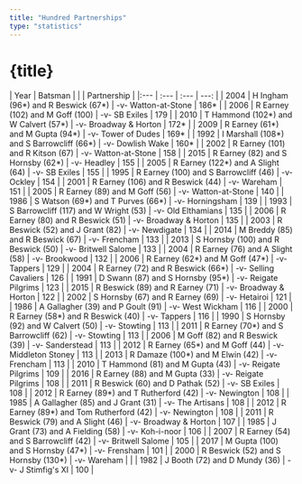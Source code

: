 ```yaml
---
title: "Hundred Partnerships"
type: "statistics"
---
```

# {title}

| Year | Batsman |  |  | Partnership |
|:--- | :--- | :--- | ---: |
| 2004 | H Ingham (96*) and R Beswick (67*) | -v- Watton-at-Stone | 186* |
| 2006 | R Earney (102) and M  Goff (100) | -v- SB Exiles | 179 |
| 2010 | T Hammond (102*) and W Calvert (57*) | -v- Broadway & Horton | 172* |
| 2009 | R Earney (61*) and M Gupta (94*) | -v- Tower of Dudes | 169* |
| 1992 | I Marshall (108*) and S Barrowcliff (66*) | -v- Dowlish Wake | 160* |
| 2002 | R Earney (101) and R Kitson (67) | -v- Watton-at-Stone | 158 |
| 2015 | R Earney (82) and S Hornsby (62*) | -v- Headley | 155 |
| 2005 | R Earney (122*) and A Slight (64) | -v- SB Exiles | 155 |
| 1995 | R Earney (100) and S Barrowcliff (46) | -v- Ockley | 154 |
| 2001 | R Earney (106) and R Beswick (44) | -v- Wareham | 151 |
| 2005 | R Earney (89) and M Goff (56) | -v- Watton-at-Stone | 140 |
| 1986 | S Watson (69*) and T Purves (66*) | -v- Horningsham | 139 |
| 1993 | S Barrowcliff (117) and W Wright (53) | -v- Old Elthamians | 135 |
| 2006 | R Earney (80) and R Beswick (51) | -v- Broadway & Horton | 135 |
| 2003 | R Beswick (52) and J Grant (82) | -v- Newdigate | 134 |
| 2014 | M Breddy (85) and R Beswick (67) | -v- Frencham | 133 |
| 2013 | S Hornsby (100) and R Beswick (50) | -v- Britwell Salome | 133 |
| 2004 | R Earney (76) and A Slight (58) | -v- Brookwood | 132 |
| 2006 | R Earney (62*) and M Goff (47*) | -v- Tappers | 129 |
| 2004 | R Earney (72) and R Beswick (66*) | -v- Selling Cavaliers | 126 |
| 1991 | D Swann (87) and S Hornsby (95*) | -v- Reigate Pilgrims | 123 |
| 2015 | R Beswick (89) and R Earney (71) | -v- Broadway & Horton | 122 |
| 2002 | S Hornsby (67) and R Earney (69) | -v- Hetairoi | 121 |
| 1986 | A Gallagher (39) and P Goult (91) | -v- West Wickham | 116 |
| 2000 | R Earney (58*) and R Beswick (40) | -v- Tappers | 116 |
| 1990 | S Hornsby (92) and W Calvert (50) | -v- Stowting | 113 |
| 2011 | R Earney (70*) and S Barrowcliff (62) | -v- Stowting | 113 |
| 2006 | M Goff (82) and R Beswick (39) | -v- Sanderstead | 113 |
| 2012 | R Earney (65*) and M Goff (44) | -v- Middleton Stoney | 113 |
| 2013 | R Damaze (100*) and M Elwin (42) | -v- Frencham | 113 |
| 2010 | T Hammond (81) and M Gupta (43) | -v- Reigate Pilgrims | 109 |
| 2016 | R Earney (88) and M Gupta (33) | -v- Reigate Pilgrims | 108 |
| 2011 | R Beswick (60) and D Pathak (52) | -v- SB Exiles | 108 |
| 2012 | R Earney (89*) and T Rutherford (42) | -v- Newington | 108 |
| 1985 | A Gallagher (85) and J Grant (31) | -v- The Artisans | 108 |
| 2012 | R Earney (89*) and Tom Rutherford (42) | -v- Newington | 108 |
| 2011 | R Beswick (79) and A Slight (46) | -v- Broadway & Horton | 107 |
| 1985 | J Grant (73) and A Fielding (58) | -v- Koh-i-noor | 106 |
| 2007 | R Earney (54) and S Barrowcliff (42) | -v- Britwell Salome | 105 |
| 2017 | M Gupta (100) and S Hornsby (47*) | -v- Frensham | 101 |
| 2000 | R Beswick (52) and S Hornsby (130*) | -v- Wareham | |
| 1982 | J Booth (72) and D Mundy (36) | -v- J Stimfig's XI | 100 |